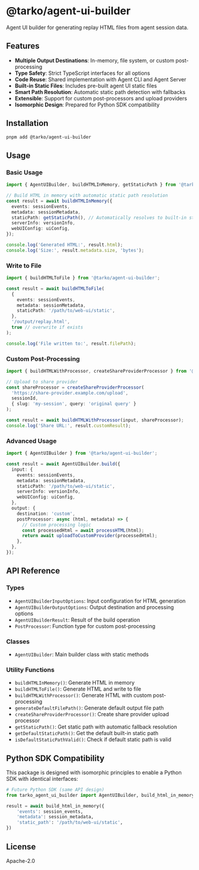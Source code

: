 # @tarko/agent-ui-builder

Agent UI builder for generating replay HTML files from agent session data.

## Features

- **Multiple Output Destinations**: In-memory, file system, or custom post-processing
- **Type Safety**: Strict TypeScript interfaces for all options
- **Code Reuse**: Shared implementation with Agent CLI and Agent Server
- **Built-in Static Files**: Includes pre-built agent UI static files
- **Smart Path Resolution**: Automatic static path detection with fallbacks
- **Extensible**: Support for custom post-processors and upload providers
- **Isomorphic Design**: Prepared for Python SDK compatibility

## Installation

```bash
pnpm add @tarko/agent-ui-builder
```

## Usage

### Basic Usage

```typescript
import { AgentUIBuilder, buildHTMLInMemory, getStaticPath } from '@tarko/agent-ui-builder';

// Build HTML in memory with automatic static path resolution
const result = await buildHTMLInMemory({
  events: sessionEvents,
  metadata: sessionMetadata,
  staticPath: getStaticPath(), // Automatically resolves to built-in static files
  serverInfo: versionInfo,
  webUIConfig: uiConfig,
});

console.log('Generated HTML:', result.html);
console.log('Size:', result.metadata.size, 'bytes');
```

### Write to File

```typescript
import { buildHTMLToFile } from '@tarko/agent-ui-builder';

const result = await buildHTMLToFile(
  {
    events: sessionEvents,
    metadata: sessionMetadata,
    staticPath: '/path/to/web-ui/static',
  },
  '/output/replay.html',
  true // overwrite if exists
);

console.log('File written to:', result.filePath);
```

### Custom Post-Processing

```typescript
import { buildHTMLWithProcessor, createShareProviderProcessor } from '@tarko/agent-ui-builder';

// Upload to share provider
const shareProcessor = createShareProviderProcessor(
  'https://share-provider.example.com/upload',
  sessionId,
  { slug: 'my-session', query: 'original query' }
);

const result = await buildHTMLWithProcessor(input, shareProcessor);
console.log('Share URL:', result.customResult);
```

### Advanced Usage

```typescript
import { AgentUIBuilder } from '@tarko/agent-ui-builder';

const result = await AgentUIBuilder.build({
  input: {
    events: sessionEvents,
    metadata: sessionMetadata,
    staticPath: '/path/to/web-ui/static',
    serverInfo: versionInfo,
    webUIConfig: uiConfig,
  },
  output: {
    destination: 'custom',
    postProcessor: async (html, metadata) => {
      // Custom processing logic
      const processedHtml = await processHTML(html);
      return await uploadToCustomProvider(processedHtml);
    },
  },
});
```

## API Reference

### Types

- `AgentUIBuilderInputOptions`: Input configuration for HTML generation
- `AgentUIBuilderOutputOptions`: Output destination and processing options
- `AgentUIBuilderResult`: Result of the build operation
- `PostProcessor`: Function type for custom post-processing

### Classes

- `AgentUIBuilder`: Main builder class with static methods

### Utility Functions

- `buildHTMLInMemory()`: Generate HTML in memory
- `buildHTMLToFile()`: Generate HTML and write to file
- `buildHTMLWithProcessor()`: Generate HTML with custom post-processing
- `generateDefaultFilePath()`: Generate default output file path
- `createShareProviderProcessor()`: Create share provider upload processor
- `getStaticPath()`: Get static path with automatic fallback resolution
- `getDefaultStaticPath()`: Get the default built-in static path
- `isDefaultStaticPathValid()`: Check if default static path is valid

## Python SDK Compatibility

This package is designed with isomorphic principles to enable a Python SDK with identical interfaces:

```python
# Future Python SDK (same API design)
from tarko_agent_ui_builder import AgentUIBuilder, build_html_in_memory

result = await build_html_in_memory({
    'events': session_events,
    'metadata': session_metadata,
    'static_path': '/path/to/web-ui/static',
})
```

## License

Apache-2.0
